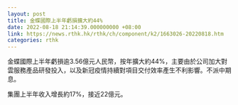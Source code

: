 ```yaml
---
layout: post
title: 金蝶國際上半年虧損擴大約44%
date: 2022-08-18 21:14:39.000000000 +08:00
link: https://news.rthk.hk/rthk/ch/component/k2/1663026-20220818.htm
categories: rthk
---
```


金蝶國際上半年虧損逾3.56億元人民幣，按年擴大約44%，主要由於公司加大對雲服務產品研發投入，以及新冠疫情持續對項目交付效率產生不利影響。不派中期息。

集團上半年收入增長約17%，接近22億元。
